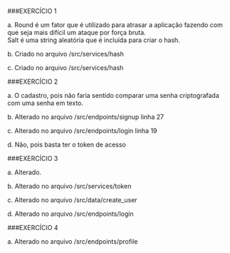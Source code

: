 ###EXERCÍCIO 1

a.  Round é um fator que é utilizado para atrasar a aplicação fazendo com que seja mais difícil um ataque por força bruta. <br>
    Salt é uma string aleatória que é incluída para criar o hash.

b.  Criado no arquivo /src/services/hash

c.  Criado no arquivo /src/services/hash

###EXERCÍCIO 2

a.  O cadastro, pois não faria sentido comparar uma senha criptografada com uma senha em texto.

b.  Alterado no arquivo /src/endpoints/signup linha 27

c.  Alterado no arquivo /src/endpoints/login linha 19

d.  Não, pois basta ter o token de acesso

###EXERCÍCIO 3

a.  Alterado.

b.  Alterado no arquivo /src/services/token

c.  Alterado no arquivo /src/data/create_user

d.  Alterado no arquivo /src/endpoints/login

###EXERCÍCIO 4

a.  Alterado no arquivo /src/endpoints/profile